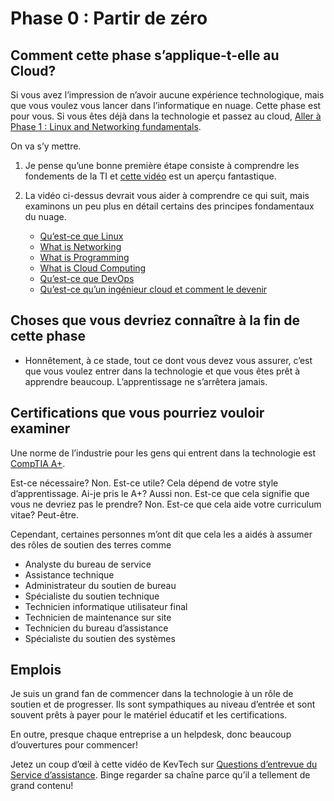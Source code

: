 # Phase 0 : Partir de zéro

## Comment cette phase s’applique-t-elle au Cloud?

Si vous avez l’impression de n’avoir aucune expérience technologique, mais que vous voulez vous lancer dans l’informatique en nuage. Cette phase est pour vous. Si vous êtes déjà dans la technologie et passez au cloud,
[Aller à Phase 1 : Linux and Networking fundamentals](../phase1/README.md).

On va s’y mettre.

1. Je pense qu’une bonne première étape consiste à comprendre les fondements de la TI et [cette vidéo](https://youtu.be/awLnur5Yt9o) est un aperçu fantastique.

2. La vidéo ci-dessus devrait vous aider à comprendre ce qui suit, mais examinons un peu plus en détail certains des principes fondamentaux du nuage.

   - [Qu’est-ce que Linux](https://youtu.be/PwugmcN1hf8)
   - [What is Networking](https://youtu.be/3QhU9jd03a0)
   - [What is Programming](https://youtu.be/ifo76VyrBYo)
   - [What is Cloud Computing](https://youtu.be/eZLcyTxi8ZI)
   - [Qu’est-ce que DevOps](https://youtu.be/9pZ2xmsSDdo/)
   - [Qu’est-ce qu’un ingénieur cloud et comment le devenir](https://youtu.be/7i1WMGxyt4Q)

## Choses que vous devriez connaître à la fin de cette phase

- Honnêtement, à ce stade, tout ce dont vous devez vous assurer, c’est que vous voulez entrer dans la technologie et que vous êtes prêt à apprendre beaucoup. L’apprentissage ne s’arrêtera jamais.

## Certifications que vous pourriez vouloir examiner

Une norme de l’industrie pour les gens qui entrent dans la technologie est [CompTIA A+](https://www.comptia.org/certifications/a).

Est-ce nécessaire? Non. Est-ce utile? Cela dépend de votre style d’apprentissage. Ai-je pris le A+? Aussi non. Est-ce que cela signifie que vous ne devriez pas le prendre? Non. Est-ce que cela aide votre curriculum vitae? Peut-être.

Cependant, certaines personnes m’ont dit que cela les a aidés à assumer des rôles de soutien des terres comme

- Analyste du bureau de service
- Assistance technique
- Administrateur du soutien de bureau
- Spécialiste du soutien technique
- Technicien informatique utilisateur final
- Technicien de maintenance sur site
- Technicien du bureau d’assistance
- Spécialiste du soutien des systèmes

## Emplois

Je suis un grand fan de commencer dans la technologie à un rôle de soutien et de progresser. Ils sont sympathiques au niveau d’entrée et sont souvent prêts à payer pour le matériel éducatif et les certifications.

En outre, presque chaque entreprise a un helpdesk, donc beaucoup d’ouvertures pour commencer!

Jetez un coup d’œil à cette vidéo de KevTech sur [Questions d’entrevue du Service d’assistance](https://youtu.be/McxVgoQaCpU). Binge regarder sa chaîne parce qu’il a tellement de grand contenu!

